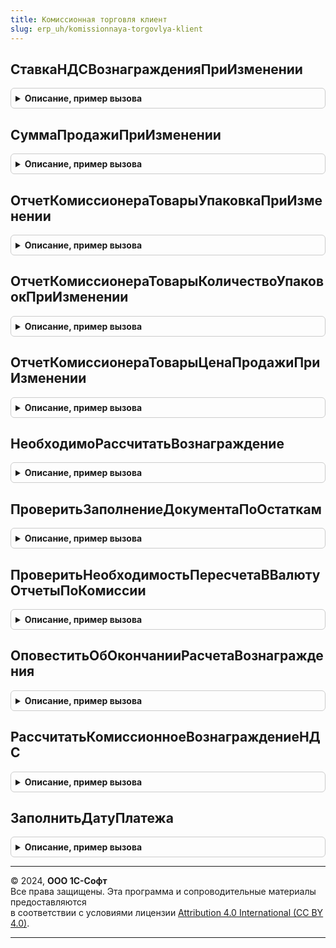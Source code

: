 ```yaml
---
title: Комиссионная торговля клиент
slug: erp_uh/komissionnaya-torgovlya-klient
---
```



## СтавкаНДСВознагражденияПриИзменении
<details style="margin: 1em 0; padding: 0.5em; border: 1px solid #ccc; border-radius: 6px;">

<summary style="font-weight: bold; cursor: pointer;">Описание, пример вызова</summary>

```bsl

// Процедура - обработчик события "ПриИзменении" поля "СтавкаНДСВознаграждения".
//
// Параметры:
//  Объект - ДанныеФормыКоллекция - объект, в форме которого вызывается обработчик.
//  ПроцентНДС - Число - значение процента НДС, которое необходимо заполнить.
//
Процедура СтавкаНДСВознагражденияПриИзменении(Объект, ПроцентНДС) Экспорт
```

Пример вызова
```bsl
КомиссионнаяТорговляКлиент.СтавкаНДСВознагражденияПриИзменении(Объект, ПроцентНДС) 
```
</details>

## СуммаПродажиПриИзменении
<details style="margin: 1em 0; padding: 0.5em; border: 1px solid #ccc; border-radius: 6px;">

<summary style="font-weight: bold; cursor: pointer;">Описание, пример вызова</summary>

```bsl

// Процедура - обработчик события "ПриИзменении" поля "СуммаПродажи" таблицы.
//
// Параметры:
//  СтрокаТаблицы - ДанныеФормыЭлементКоллекции - строка таблицы для заполнения полей при изменении суммы.
//  ЕстьСуммаПродажиНДС - Булево - Истина, если в строке таблицы есть поле СуммаПродажиНДС.
//  ИмяКолонкиСуммаПродажи - Строка - имя колонки суммы.
//
Процедура СуммаПродажиПриИзменении(СтрокаТаблицы, ЕстьСуммаПродажиНДС, ИмяКолонкиСуммаПродажи = "СуммаПродажи") Экспорт
```

Пример вызова
```bsl
КомиссионнаяТорговляКлиент.СуммаПродажиПриИзменении(СтрокаТаблицы, ЕстьСуммаПродажиНДС, ИмяКолонкиСуммаПродажи);
```
</details>

## ОтчетКомиссионераТоварыУпаковкаПриИзменении
<details style="margin: 1em 0; padding: 0.5em; border: 1px solid #ccc; border-radius: 6px;">

<summary style="font-weight: bold; cursor: pointer;">Описание, пример вызова</summary>

```bsl

// Процедура - обработчик события "ПриИзменении" поля "Упаковка" таблицы.
//
// Параметры:
//  Объект - ДанныеФормыКоллекция - объект, в форме которого вызывается обработчик.
//  ТекущаяСтрока - ДанныеФормыЭлементКоллекции - строка таблицы для заполнения полей при изменении упаковки.
//  ИспользоватьСоглашенияСКлиентами - Булево - Истина, если соглашения с клиентом, используются.
//  КэшированныеЗначения - Структура - сохраненные значения параметров, используемых при обработке.
//
Процедура ОтчетКомиссионераТоварыУпаковкаПриИзменении(Объект, ТекущаяСтрока, ИспользоватьСоглашенияСКлиентами, КэшированныеЗначения) Экспорт
```

Пример вызова
```bsl
КомиссионнаяТорговляКлиент.ОтчетКомиссионераТоварыУпаковкаПриИзменении(Объект, ТекущаяСтрока, ИспользоватьСоглашенияСКлиентами, КэшированныеЗначения) 
```
</details>

## ОтчетКомиссионераТоварыКоличествоУпаковокПриИзменении
<details style="margin: 1em 0; padding: 0.5em; border: 1px solid #ccc; border-radius: 6px;">

<summary style="font-weight: bold; cursor: pointer;">Описание, пример вызова</summary>

```bsl

// Процедура - обработчик события "ПриИзменении" поля "КоличествоУпаковок" таблицы.
//
// Параметры:
//  Объект - ДанныеФормыКоллекция - объект, в форме которого вызывается обработчик.
//  ТекущаяСтрока - ДанныеФормыЭлементКоллекции - строка таблицы для заполнения полей при изменении количества упаковок.
//  КэшированныеЗначения - Структура - сохраненные значения параметров, используемых при обработке.
//
Процедура ОтчетКомиссионераТоварыКоличествоУпаковокПриИзменении(Объект, ТекущаяСтрока, КэшированныеЗначения) Экспорт
```

Пример вызова
```bsl
КомиссионнаяТорговляКлиент.ОтчетКомиссионераТоварыКоличествоУпаковокПриИзменении(Объект, ТекущаяСтрока, КэшированныеЗначения) 
```
</details>

## ОтчетКомиссионераТоварыЦенаПродажиПриИзменении
<details style="margin: 1em 0; padding: 0.5em; border: 1px solid #ccc; border-radius: 6px;">

<summary style="font-weight: bold; cursor: pointer;">Описание, пример вызова</summary>

```bsl

// Процедура - обработчик события "ПриИзменении" поля "ЦенаПродажи" таблицы.
//
// Параметры:
//  ТекущаяСтрока - ДанныеФормыЭлементКоллекции - строка таблицы для заполнения полей при изменении цены продажи.
//  КэшированныеЗначения - Структура - сохраненные значения параметров, используемых при обработке.
//
Процедура ОтчетКомиссионераТоварыЦенаПродажиПриИзменении(ТекущаяСтрока, КэшированныеЗначения) Экспорт
```

Пример вызова
```bsl
КомиссионнаяТорговляКлиент.ОтчетКомиссионераТоварыЦенаПродажиПриИзменении(ТекущаяСтрока, КэшированныеЗначения) 
```
</details>

## НеобходимоРассчитатьВознаграждение
<details style="margin: 1em 0; padding: 0.5em; border: 1px solid #ccc; border-radius: 6px;">

<summary style="font-weight: bold; cursor: pointer;">Описание, пример вызова</summary>

```bsl

// Процедура определяет необходимость расчета комиссионного вознаграждения.
//
// Параметры:
//  ОписаниеОповещения - ОписаниеОповещения - вызывается после вычисления необходимости расчета вознаграждения.
//  Форма - ФормаКлиентскогоПриложения - форма, в которой вызывается процедура.
//
Процедура НеобходимоРассчитатьВознаграждение(ОписаниеОповещения, Форма) Экспорт
```

Пример вызова
```bsl
КомиссионнаяТорговляКлиент.НеобходимоРассчитатьВознаграждение(ОписаниеОповещения, Форма) 
```
</details>

## ПроверитьЗаполнениеДокументаПоОстаткам
<details style="margin: 1em 0; padding: 0.5em; border: 1px solid #ccc; border-radius: 6px;">

<summary style="font-weight: bold; cursor: pointer;">Описание, пример вызова</summary>

```bsl

// Процедура выводит сообщения пользователю, если заполнение не было выполнено.
//
// Параметры:
//	Объект - ДанныеФормыСтруктура - Текущий объект, содержит в том числе:
//	* Ссылка - ДокументСсылка.ОтчетКомитенту, ДокументСсылка.ОтчетКомитентуОСписании - Ссылка на документ
//
Процедура ПроверитьЗаполнениеДокументаПоОстаткам(Объект) Экспорт
```

Пример вызова
```bsl
КомиссионнаяТорговляКлиент.ПроверитьЗаполнениеДокументаПоОстаткам(Объект) 
```
</details>

## ПроверитьНеобходимостьПересчетаВВалютуОтчетыПоКомиссии
<details style="margin: 1em 0; padding: 0.5em; border: 1px solid #ccc; border-radius: 6px;">

<summary style="font-weight: bold; cursor: pointer;">Описание, пример вызова</summary>

```bsl

// Проверяет заполненность реквизитов, необходимых для пересчета из валюты в валюту
//
// Параметры:
// 	ОписаниеОповещения - ОписаниеОповещения -
// 	Объект - ДокументОбъект - Объект, для которого выполняются проверки
// 	СтараяВалюта - СправочникСсылка.Валюты - Предыдущая валюта документа.
// ИмяКолонкиСуммаПродажи - Строка - имя колонки, в которой содержится сумма продажи.
//
// Возвращаемое значение:
//	Булево - Ложь, если необходимые данные не заполнены.
//
Функция ПроверитьНеобходимостьПересчетаВВалютуОтчетыПоКомиссии(ОписаниеОповещения, Объект, СтараяВалюта, ИмяКолонкиСуммаПродажи = "СуммаПродажи") Экспорт
```

Пример вызова
```bsl
Результат = КомиссионнаяТорговляКлиент.ПроверитьНеобходимостьПересчетаВВалютуОтчетыПоКомиссии(ОписаниеОповещения, Объект, СтараяВалюта, ИмяКолонкиСуммаПродажи);
```
</details>

## ОповеститьОбОкончанииРасчетаВознаграждения
<details style="margin: 1em 0; padding: 0.5em; border: 1px solid #ccc; border-radius: 6px;">

<summary style="font-weight: bold; cursor: pointer;">Описание, пример вызова</summary>

```bsl

// Процедура показывает оповещение пользователю об окончании расчета
// комиссионного вознаграждения.
//
// Параметры:
//  СпособРасчетаВознаграждения - ПеречислениеСсылка.СпособыРасчетаКомиссионногоВознаграждения - способ расчета.
//
Процедура ОповеститьОбОкончанииРасчетаВознаграждения(СпособРасчетаВознаграждения) Экспорт
```

Пример вызова
```bsl
КомиссионнаяТорговляКлиент.ОповеститьОбОкончанииРасчетаВознаграждения(СпособРасчетаВознаграждения) 
```
</details>

## РассчитатьКомиссионноеВознаграждениеНДС
<details style="margin: 1em 0; padding: 0.5em; border: 1px solid #ccc; border-radius: 6px;">

<summary style="font-weight: bold; cursor: pointer;">Описание, пример вызова</summary>

```bsl

// Процедура рассчитывает сумму НДС комиссионного вознаграждения.
//
// Параметры:
//  Объект - ДанныеФормыКоллекция, ДанныеФормыЭлементКоллекции - объект или строка объекта, для которых необходимо рассчитать.
//  ПроцентНДС - Число - значение процента НДС.
//
Процедура РассчитатьКомиссионноеВознаграждениеНДС(Объект, ПроцентНДС) Экспорт
```

Пример вызова
```bsl
КомиссионнаяТорговляКлиент.РассчитатьКомиссионноеВознаграждениеНДС(Объект, ПроцентНДС) 
```
</details>

## ЗаполнитьДатуПлатежа
<details style="margin: 1em 0; padding: 0.5em; border: 1px solid #ccc; border-radius: 6px;">

<summary style="font-weight: bold; cursor: pointer;">Описание, пример вызова</summary>

```bsl

// Процедура заполняет поле "Дата платежа" в документе.
//
// Параметры:
// 	ОписаниеОповещения - ОписаниеОповещения -
//	ДатаПлатежа - Дата -
//	ПараметрыЗаписи - Структура - Параметры записи документа.
//
Процедура ЗаполнитьДатуПлатежа(ОписаниеОповещения, ДатаПлатежа, ПараметрыЗаписи) Экспорт
```

Пример вызова
```bsl
КомиссионнаяТорговляКлиент.ЗаполнитьДатуПлатежа(ОписаниеОповещения, ДатаПлатежа, ПараметрыЗаписи) 
```
</details>

---

© 2024, **ООО 1С-Софт**  
Все права защищены. Эта программа и сопроводительные материалы предоставляются  
в соответствии с условиями лицензии [Attribution 4.0 International (CC BY 4.0)](https://creativecommons.org/licenses/by/4.0/legalcode).

---
